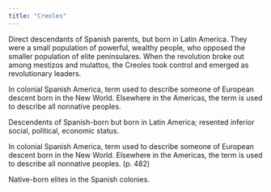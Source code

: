 ```yaml
---
title: "Creoles"
---
```

Direct descendants of Spanish parents, but born in Latin America. They were a small population of powerful, wealthy people, who opposed the smaller population of elite peninsulares. When the revolution broke out among mestizos and mulattos, the Creoles took control and emerged as revolutionary leaders.

In colonial Spanish America, term used to describe someone of European descent born in the New World. Elsewhere in the Americas, the term is used to describe all nonnative peoples.

Descendents of Spanish-born but born in Latin America; resented inferior social, political, economic status.

In colonial Spanish America, term used to describe someone of European descent born in the New World. Elsewhere in the Americas, the term is used to describe all nonnative peoples. (p. 482)

Native-born elites in the Spanish colonies.

